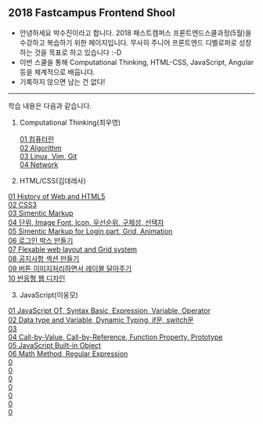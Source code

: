 
## 2018 Fastcampus Frontend Shool


- 안녕하세요 박수진이라고 합니다. 2018 패스트캠퍼스 프론트엔드스쿨과정(5월)을 수강하고 복습하기 위한 페이지입니다. 무사히 주니어 프론트엔드 디벨로퍼로 성장하는 것을 목표로 하고 있습니다 :-D
- 이번 스쿨을 통해 Computational Thinking, HTML-CSS, JavaScript, Angular 등을 체계적으로 배웁니다.
- 기록하지 않으면 남는 건 없다!

-----
 학습 내용은 다음과 같습니다.

1. Computational Thinking(최우영)

    [01 컴퓨터란](https://github.com/SujinParkdev/fc-frontend/blob/master/1Computational%20Thinking(%EC%B5%9C%EC%9A%B0%EC%98%81)/01%EC%BB%B4%ED%93%A8%ED%84%B0%EB%9E%80.md)<br>
    [02 Algorithm](https://github.com/SujinParkdev/fc-frontend/blob/master/1Computational%20Thinking(%EC%B5%9C%EC%9A%B0%EC%98%81)/02%20Algorithm.md)<br>
    [03 Linux, Vim, Git](https://github.com/SujinParkdev/fc-frontend/blob/master/1Computational%20Thinking(%EC%B5%9C%EC%9A%B0%EC%98%81)/03Linux_Vim_Git.md)<br>
    [04 Network](https://github.com/SujinParkdev/fc-frontend/blob/master/1Computational%20Thinking(%EC%B5%9C%EC%9A%B0%EC%98%81)/04Network.md)


2. HTML/CSS(김데레사)<br>

[01 History of Web and HTML5](https://github.com/SujinParkdev/fc-frontend/blob/master/2HTML_CSS_%EA%B9%80%EB%8D%B0%EB%A0%88%EC%82%AC/01HistoryOfWeb_HTML5.md)<br>
[02 CSS3](https://github.com/SujinParkdev/fc-frontend/blob/master/2HTML_CSS_%EA%B9%80%EB%8D%B0%EB%A0%88%EC%82%AC/02CSS3.md)<br>
[03 Simentic Markup](https://github.com/SujinParkdev/fc-frontend/blob/master/2HTML_CSS_%EA%B9%80%EB%8D%B0%EB%A0%88%EC%82%AC/03.md)<br>
[04 단위, Image Font, Icon, 우선순위, 구체성, 선택자](https://github.com/SujinParkdev/fc-frontend/blob/master/2HTML_CSS_%EA%B9%80%EB%8D%B0%EB%A0%88%EC%82%AC/04.md)<br>
[05 Simentic Markup for Login part, Grid, Animation](https://github.com/SujinParkdev/fc-frontend/blob/master/2HTML_CSS_%EA%B9%80%EB%8D%B0%EB%A0%88%EC%82%AC/05.md)<br>
[06 로그인 박스 만들기](https://github.com/SujinParkdev/fc-frontend/blob/master/2HTML_CSS_%EA%B9%80%EB%8D%B0%EB%A0%88%EC%82%AC/06-180521%20%EB%A1%9C%EA%B7%B8%EC%9D%B8%EB%B0%95%EC%8A%A4.pdf)<br>
[07 Flexable web layout and Grid system](https://github.com/SujinParkdev/fc-frontend/blob/master/2HTML_CSS_%EA%B9%80%EB%8D%B0%EB%A0%88%EC%82%AC/07-180522(%ED%99%94).pdf)<br>
[08 공지사항 섹션 만들기](https://github.com/SujinParkdev/fc-frontend/blob/master/2HTML_CSS_%EA%B9%80%EB%8D%B0%EB%A0%88%EC%82%AC/08-180523(%EC%88%98)-%EA%B3%B5%EC%A7%80%EC%82%AC%ED%95%AD.pdf)<br>
[09 버튼 이미지처리하면서 레이블 달아주기](https://github.com/SujinParkdev/fc-frontend/blob/master/2HTML_CSS_%EA%B9%80%EB%8D%B0%EB%A0%88%EC%82%AC/09-180524(%EB%AA%A9).pdf)<br>
[10 반응형 웹 디자인](https://github.com/SujinParkdev/fc-frontend/blob/master/2HTML_CSS_%EA%B9%80%EB%8D%B0%EB%A0%88%EC%82%AC/10-180525(%EA%B8%88).pdf)<br>


3. JavaScript(이웅모)<br>

[01 JavaScript OT, Syntax Basic, Expression, Variable, Operator](https://github.com/SujinParkdev/fc-frontend/blob/master/3JavaScript(%EC%9D%B4%EC%9B%85%EB%AA%A8)/01_180528_OT.md)<br>
[02 Data type and Variable, Dynamic Typing, if문, switch문](https://github.com/SujinParkdev/fc-frontend/blob/master/3JavaScript(%EC%9D%B4%EC%9B%85%EB%AA%A8)/02_180529.md)<br>
[03 ]()<br>
[04 Call-by-Value, Call-by-Reference, Function Property, Prototype](https://github.com/SujinParkdev/fc-frontend/blob/master/3JavaScript(%EC%9D%B4%EC%9B%85%EB%AA%A8)/04_180604.md)<br>
[05 JavaScript Built-in Object](https://github.com/SujinParkdev/fc-frontend/blob/master/3JavaScript(%EC%9D%B4%EC%9B%85%EB%AA%A8)/05_180605.md)<br>
[06 Math Method, Regular Expression](https://github.com/SujinParkdev/fc-frontend/blob/master/3JavaScript(%EC%9D%B4%EC%9B%85%EB%AA%A8)/06_180607.md)<br>
[0 ]()<br>
[0 ]()<br>
[0 ]()<br>
[0 ]()<br>
[0 ]()<br>
[0 ]()<br>
[0 ]()
